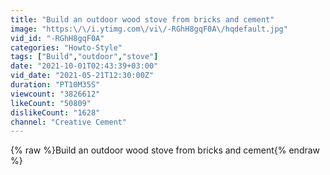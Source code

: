 ```yaml
---
title: "Build an outdoor wood stove from bricks and cement"
image: "https:\/\/i.ytimg.com\/vi\/-RGhH8gqF0A\/hqdefault.jpg"
vid_id: "-RGhH8gqF0A"
categories: "Howto-Style"
tags: ["Build","outdoor","stove"]
date: "2021-10-01T02:43:39+03:00"
vid_date: "2021-05-21T12:30:00Z"
duration: "PT10M35S"
viewcount: "3826612"
likeCount: "50809"
dislikeCount: "1628"
channel: "Creative Cement"
---
```

{% raw %}Build an outdoor wood stove from bricks and cement{% endraw %}
